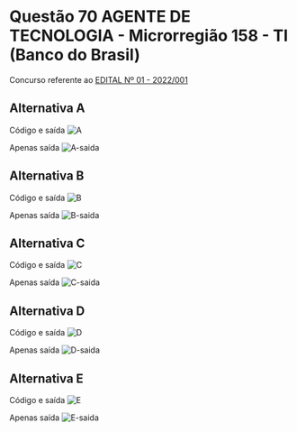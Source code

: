 # Questão 70 AGENTE DE TECNOLOGIA - Microrregião 158 - TI (Banco do Brasil)

Concurso referente ao [EDITAL Nº 01 - 2022/001](https://www.cesgranrio.org.br/concursos/evento.aspx?id=bb0122&utm_source=PortalBB&utm_medium=PaginaConcurso)

## Alternativa A

Código e saída
![A](https://user-images.githubusercontent.com/53023400/234430080-8262f290-5bc2-43f3-b586-d2826a7a2e2e.png)

Apenas saída
![A-saida](https://user-images.githubusercontent.com/53023400/234430109-f62491f9-a4ef-4e37-ae1a-8030c4d92b64.png)

## Alternativa B

Código e saída
![B](https://user-images.githubusercontent.com/53023400/234430129-af3f732b-1194-43b6-9dc3-c3ac9c5061d8.png)

Apenas saída
![B-saida](https://user-images.githubusercontent.com/53023400/234430210-c3c6e26a-ab78-4806-890b-9cd43a505fea.png)

## Alternativa C

Código e saída
![C](https://user-images.githubusercontent.com/53023400/234430240-a7198cca-e18c-4161-acd1-3d2d1ead13b9.png)

Apenas saída
![C-saida](https://user-images.githubusercontent.com/53023400/234430276-227cfdce-afbd-4200-8aae-19a0bf7c4ffb.png)

## Alternativa D

Código e saída
![D](https://user-images.githubusercontent.com/53023400/234430306-7383cea1-e426-48c4-b874-715eebd91cc5.png)

Apenas saída
![D-saida](https://user-images.githubusercontent.com/53023400/234430339-0ec1488a-8548-4b24-a46a-ab200b3171c6.png)

## Alternativa E

Código e saída
![E](https://user-images.githubusercontent.com/53023400/234430361-75970839-96cc-4a85-b570-77f15b53cc82.png)

Apenas saída
![E-saida](https://user-images.githubusercontent.com/53023400/234430382-c4620dcf-f6d6-4952-b5b9-8238d98282da.png)

